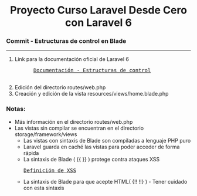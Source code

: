 
<h1 align="center">Proyecto Curso Laravel Desde Cero con Laravel 6</h1>
<h3><b>Commit -</b> <strong>Estructuras de control en Blade</strong></h3>
<hr>
<ol>
  <li>
    <p>Link para la documentación oficial de Laravel 6</p>
    <pre>
      <a href="https://laravel.com/docs/6.x/blade#if-statements">Documentación - Estructuras de control</a>
    </pre>
  </li>
  <!-- Instrucciones del commit -->
  <li>Edición del directorio routes/web.php</li>
  <li>Creación y edición de la vista resources/views/home.blade.php</li>
</ol>

<!-- Notas -->
<h3><b>Notas:</b></h3>
<ul>
  <li>Más información en el directorio routes/web.php</li>
  <li>
    Las vistas sin compilar se encuentran en el directorio storage/framework/views
    <ul>
      <li>Las vistas con sintaxis de Blade son compiladas a lenguaje PHP puro</li>
      <li>Laravel guarda en caché las vistas para poder acceder de forma rápida</li>
      <li>
        La sintaxis de Blade ( {{  }} ) protege contra ataques XSS
        <pre><a href="https://laravel.com/docs/6.x/blade#displaying-data">Definición de XSS</a></pre>
      </li>
      <li>
        La sintaxis de Blade para que acepte HTML( {!! !!} ) - Tener cuidado con esta sintaxis
      </li>
    </ul>
  </li>
</ul>


